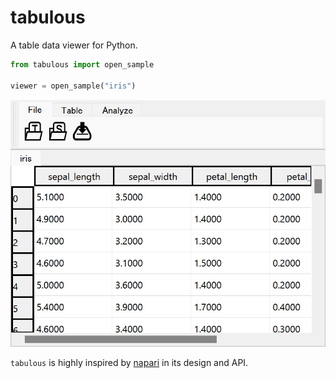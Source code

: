 # tabulous

A table data viewer for Python.

```python
from tabulous import open_sample

viewer = open_sample("iris")
```

![](image/viewer_iris.png)

`tabulous` is highly inspired by [napari](https://github.com/napari/napari) in its design and API.
